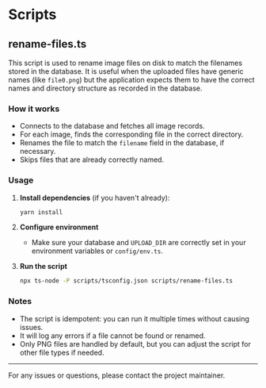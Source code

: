 # Scripts

## rename-files.ts

This script is used to rename image files on disk to match the filenames stored in the database. It is useful when the uploaded files have generic names (like `file0.png`) but the application expects them to have the correct names and directory structure as recorded in the database.

### How it works
- Connects to the database and fetches all image records.
- For each image, finds the corresponding file in the correct directory.
- Renames the file to match the `filename` field in the database, if necessary.
- Skips files that are already correctly named.

### Usage

1. **Install dependencies** (if you haven't already):
   ```bash
   yarn install
   ```

2. **Configure environment**
   - Make sure your database and `UPLOAD_DIR` are correctly set in your environment variables or `config/env.ts`.

3. **Run the script**
   ```bash
   npx ts-node -P scripts/tsconfig.json scripts/rename-files.ts
   ```

### Notes
- The script is idempotent: you can run it multiple times without causing issues.
- It will log any errors if a file cannot be found or renamed.
- Only PNG files are handled by default, but you can adjust the script for other file types if needed.

---

For any issues or questions, please contact the project maintainer. 
